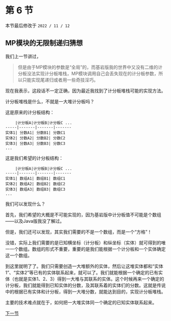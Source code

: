 # 第 6 节

本节最后修改于 `2022 / 11 / 12`

## MP模块的无限制递归猜想

我们上一节讲过，

> 但是由于MP模块的参数是“全局”的，而基岩版我的世界中又没有二维的计分板没法实现计分板堆栈，MP模块调用自己会丢失现在的计分板参数，所以只能实现尾递归或者用一些奇技淫巧。

现在我表示，这段话不一定正确，因为最近我找到了计分板堆栈可能的实现方法。

计分板堆栈是什么，不就是一大堆计分板吗？

这是原来的计分板结构：

```text
　 　|计分板A|计分板B|计分板C ...
-----|-------|-------|-------
实体1| 分数A1| 分数B1| 分数C1
实体2| 分数A2| 分数B2| 分数C2
实体3| 分数A3| 分数B3| 分数C3
...
```

这是我们希望的计分板结构：

```text
　 　|计分板A|计分板B|计分板C ...
-----|-------|-------|-------
实体1| 数组A1| 数组B1| 数组C1
实体2| 数组A2| 数组B2| 数组C2
实体3| 数组A3| 数组B3| 数组C3
...
```

我们可以发现什么？

首先，我们希望的大概是不可能实现的，因为基岩版中计分板值不可能是个数组——以及Java版我没了解过。

但是，我们还可以发现，其实我们需要的不是一个数组，而是一个“方格”！

没错，实际上我们需要的是已知横坐标（计分板）和纵坐标（实体）就可得到的唯一一个数组。数组的形式不重要，重要的是我们能根据一个计分板和一个实体确定这一个数组。

到这里就明了了。我们只需要创造一大堆额外的实体，然后让这堆实体都和“实体1”、“实体2”等已有的实体联系起来，就可以了。我们就能根据一个确定的已有实体（也就是实体1、2、3）得到一大堆与其联系的实体。这个时候再来一个确定的计分板，我们就能得到已知实体的分数，及其联系着的实体们的分数。这就是传说中的根据已有实体和计分板，得到一大堆分数，就能达到目的，实现计分板堆栈。

主要的技术难点就在于，如何把一大堆实体同一个确定的已知实体联系起来。

[下一节](7.md)
